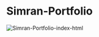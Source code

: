 # Simran-Portfolio


![Simran-Portfolio-index-html](https://github.com/user-attachments/assets/231f94b2-b56a-4dea-90da-6218364c844b)
